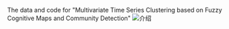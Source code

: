 
The data and code for "Multivariate Time Series Clustering based on Fuzzy Cognitive Maps and Community Detection"
![介绍]([[https://user-images.githubusercontent.com/23280238/172849137-6f8ad56c-5376-4cfe-8a41-b2ecf004c9a7.jpg](https://github.com/IngeTeng/MTSC-FCM-CD/blob/main/Louvain2.png)](https://github.com/IngeTeng/MTSC-FCM-CD/blob/main/Louvain2.png)https://github.com/IngeTeng/MTSC-FCM-CD/blob/main/Louvain2.png)

